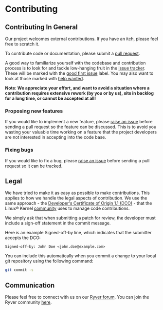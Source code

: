 # Contributing

## Contributing In General

Our project welcomes external contributions. If you have an itch, please feel
free to scratch it.

To contribute code or documentation, please submit a [pull request](https://github.com/IBM/python-itoolkit/pulls).

A good way to familiarize yourself with the codebase and contribution process is
to look for and tackle low-hanging fruit in the [issue tracker](https://github.com/IBM/python-itoolkit/issues).
These will be marked with the [good first issue](https://github.com/IBM/python-itoolkit/issues?q=is%3Aissue+is%3Aopen+label%3A%22good+first+issue%22) label. You may also want to look at those marked with [help wanted](https://github.com/IBM/python-itoolkit/issues?q=is%3Aissue+is%3Aopen+label%3A%22help+wanted%22).

**Note: We appreciate your effort, and want to avoid a situation where a contribution
requires extensive rework (by you or by us), sits in backlog for a long time, or
cannot be accepted at all!**

### Proposing new features

If you would like to implement a new feature, please [raise an issue](https://github.com/IBM/python-itoolkit/issues)
before sending a pull request so the feature can be discussed. This is to avoid
you wasting your valuable time working on a feature that the project developers
are not interested in accepting into the code base.

### Fixing bugs

If you would like to fix a bug, please [raise an issue](https://github.com/IBM/python-itoolkit/issues) before sending a
pull request so it can be tracked.

## Legal

We have tried to make it as easy as possible to make contributions. This
applies to how we handle the legal aspects of contribution. We use the
same approach - the [Developer's Certificate of Origin 1.1 (DCO)](https://github.com/hyperledger/fabric/blob/master/docs/source/DCO1.1.txt) - that the Linux® Kernel [community](https://elinux.org/Developer_Certificate_Of_Origin)
uses to manage code contributions.

We simply ask that when submitting a patch for review, the developer
must include a sign-off statement in the commit message.

Here is an example Signed-off-by line, which indicates that the
submitter accepts the DCO:

```text
Signed-off-by: John Doe <john.doe@example.com>
```

You can include this automatically when you commit a change to your
local git repository using the following command:

```bash
git commit -s
```

## Communication

Please feel free to connect with us on our [Ryver forum](https://ibmioss.ryver.com/index.html#forums/1000126). You can join the Ryver community [here](https://ibmioss.ryver.com/application/signup/members/9tJsXDG7_iSSi1Q).


